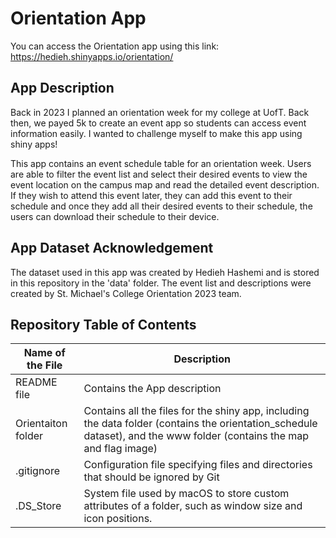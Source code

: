 # Orientation App

You can access the Orientation app using this link: https://hedieh.shinyapps.io/orientation/

## App Description

Back in 2023 I planned an orientation week for my college at UofT. Back then, we payed 5k to create an event app so students can access event information easily. I wanted to challenge myself to make this app using shiny apps!

This app contains an event schedule table for an orientation week. Users are able to filter the event list and select their desired events to view the event location on the campus map and read the detailed event description. If they wish to attend this event later, they can add this event to their schedule and once they add all their desired events to their schedule, the users can download their schedule to their device. 

 ## App Dataset Acknowledgement
 
The dataset used in this app was created by Hedieh Hashemi and is stored in this repository in the 'data' folder. The event list and descriptions were created by St. Michael's College Orientation 2023 team. 

## Repository Table of Contents
Name of the File | Description
----------|---------
README file | Contains the App description
Orientaiton folder | Contains all the files for the shiny app, including the data folder (contains the orientation_schedule dataset), and the www folder (contains the map and flag image)
.gitignore | Configuration file specifying files and directories that should be ignored by Git
.DS_Store | System file used by macOS to store custom attributes of a folder, such as window size and icon positions.
